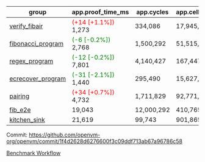 | group | app.proof_time_ms | app.cycles | app.cells_used | leaf.proof_time_ms | leaf.cycles | leaf.cells_used |
| -- | -- | -- | -- | -- | -- | -- |
| [verify_fibair](https://github.com/openvm-org/openvm/blob/benchmark-results/benchmarks-pr/1503/verify_fibair-1f4d2628d6276600f3c09ddf713ab67a96786c58.md) |<span style='color: red'>(+14 [+1.1%])</span> 1,273 |  334,086 |  17,945,774 |- | - | - |
| [fibonacci_program](https://github.com/openvm-org/openvm/blob/benchmark-results/benchmarks-pr/1503/fibonacci-1f4d2628d6276600f3c09ddf713ab67a96786c58.md) |<span style='color: green'>(-6 [-0.2%])</span> 2,768 |  1,500,292 |  51,515,344 |<span style='color: green'>(-39 [-1.0%])</span> 3,867 |  1,263,309 |  70,618,775 |
| [regex_program](https://github.com/openvm-org/openvm/blob/benchmark-results/benchmarks-pr/1503/regex-1f4d2628d6276600f3c09ddf713ab67a96786c58.md) |<span style='color: green'>(-12 [-0.2%])</span> 7,801 |  4,140,427 |  167,447,871 | 15,032 |  3,981,971 |  305,418,979 |
| [ecrecover_program](https://github.com/openvm-org/openvm/blob/benchmark-results/benchmarks-pr/1503/ecrecover-1f4d2628d6276600f3c09ddf713ab67a96786c58.md) |<span style='color: green'>(-31 [-2.1%])</span> 1,440 |  295,490 |  15,627,255 |<span style='color: green'>(-111 [-0.8%])</span> 13,018 |  2,990,997 |  245,279,760 |
| [pairing](https://github.com/openvm-org/openvm/blob/benchmark-results/benchmarks-pr/1503/pairing-1f4d2628d6276600f3c09ddf713ab67a96786c58.md) |<span style='color: red'>(+34 [+0.7%])</span> 4,732 |  1,711,829 |  92,771,449 |<span style='color: red'>(+21 [+0.1%])</span> 14,111 |  3,267,407 |  274,611,308 |
| [fib_e2e](https://github.com/openvm-org/openvm/blob/benchmark-results/benchmarks-pr/1503/fib_e2e-1f4d2628d6276600f3c09ddf713ab67a96786c58.md) | 19,043 |  12,000,292 |  410,765,914 | 23,328 |  7,703,750 |  434,274,324 |
| [kitchen_sink](https://github.com/openvm-org/openvm/blob/benchmark-results/benchmarks-pr/1503/kitchen_sink-1f4d2628d6276600f3c09ddf713ab67a96786c58.md) | 21,619 |  99,743 |  901,865,748 | 42,731 |  10,550,832 |  934,606,176 |


Commit: https://github.com/openvm-org/openvm/commit/1f4d2628d6276600f3c09ddf713ab67a96786c58

[Benchmark Workflow](https://github.com/openvm-org/openvm/actions/runs/14016357269)
